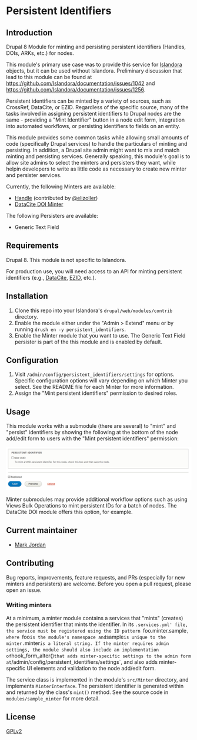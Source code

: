 # Persistent Identifiers


## Introduction

Drupal 8 Module for minting and persisting persistent identifiers (Handles, DOIs, ARKs, etc.) for nodes.

This module's primary use case was to provide this service for [Islandora](https://islandora.ca/) objects, but it can be used without Islandora. Preliminary discussion that lead to this module can be found at https://github.com/Islandora/documentation/issues/1042 and https://github.com/Islandora/documentation/issues/1256.

Persistent identifiers can be minted by a variety of sources, such as CrossRef, DataCite, or EZID. Regardless of the specific source, many of the tasks involved in assigning persistent identifiers to Drupal nodes are the same - providing a "Mint Identifier" button in a node edit form, integration into automated workflows, or persisting identifiers to fields on an entity.

This module provides some common tasks while allowing small amounts of code (specifically Drupal services) to handle the particulars of minting and persisting. In addition, a Drupal site admin might want to mix and match minting and persisting services. Generally speaking, this module's goal is to allow site admins to select the minters and persisters they want, while helpin developers to write as little code as necessary to create new minter and persister services.

Currently, the following Minters are available:

* [Handle](modules/hdl) (contributed by [@elizoller](https://github.com/elizoller))
* [DataCite DOI Minter](modules/doi_datacite/README.md)

The following Persisters are available:

* Generic Text Field

## Requirements

Drupal 8. This module is not specific to Islandora.

For production use, you will need access to an API for minting persistent identifiers (e.g., [DataCite](https://datacite.org/), [EZID](https://ezid.cdlib.org/), etc.).

## Installation

1. Clone this repo into your Islandora's `drupal/web/modules/contrib` directory.
1. Enable the module either under the "Admin > Extend" menu or by running `drush en -y persistent_identifiers`.
1. Enable the Minter module that you want to use. The Generic Text Field persister is part of the this module and is enabled by default.

## Configuration

1. Visit `/admin/config/persistent_identifiers/settings` for options. Specific configuration options will vary depending on which Minter you select. See the README file for each Minter for more information.
1. Assign the "Mint persistent identifiers" permission to desired roles.

## Usage

This module works with a submodule (there are several) to "mint" and "persist" identifiers by showing the following at the bottom of the node add/edit form to users with the "Mint persistent identifiers" permission:

![Mint checkbox](docs/images/mint_checkbox.png)

Minter submodules may provide additional workflow options such as using Views Bulk Operations to mint persistent IDs for a batch of nodes. The DataCite DOI module offers this option, for example.

## Current maintainer

* [Mark Jordan](https://github.com/mjordan)

## Contributing

Bug reports, improvements, feature requests, and PRs (especially for new minters and persisters) are welcome. Before you open a pull request, please open an issue.

### Writing minters

At a minimum, a minter module contains a services that "mints" (creates) the persistent identifier that mints the identifier. In its `.services.yml' file, the service must be registered using the ID pattern `foo.minter.sample`, where `foo` is the module's namespace and `sample` is unique to the minter. `minter` is a literal string. If the minter requires admin settings, the module should also include an implementation of `hook_form_alter()` that adds minter-specific settings to the admin form at `/admin/config/persistent_identifiers/settings`, and also adds minter-specific UI elements and validation to the node add/edit form.

The service class is implemented in the module's `src/Minter` directory, and implements `MinterInterface`. The persistent identifier is generated within and returned by the class's `mint()` method. See the source code in `modules/sample_minter` for more detail.

## License

[GPLv2](http://www.gnu.org/licenses/gpl-2.0.txt)
